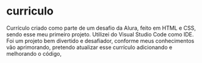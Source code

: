 # curriculo
Currículo criado como parte de um desafio da Alura, feito em HTML e CSS, sendo esse meu primeiro projeto.
Utilizei do Visual Studio Code como IDE.
Foi um projeto bem divertido e desafiador, conforme meus conhecimentos vão aprimorando, pretendo atualizar esse currículo adicionando e melhorando o código,
